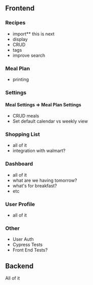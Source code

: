 ## Frontend
### Recipes
- import** this is next
- display
- CRUD
- tags
- improve search

### Meal Plan
- printing

### Settings
#### Meal Settings => Meal Plan Settings
- CRUD meals
- Set default calendar vs weekly view

### Shopping List
- all of it
- integration with walmart?

### Dashboard
- all of it
- what are we having tomorrow?
- what's for breakfast?
- etc

### User Profile
- all of it

### Other
- User Auth
- Cypress Tests
- Front End Tests?

## Backend
All of it